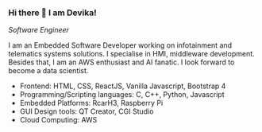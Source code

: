 ### Hi there 👋 I am Devika!

*Software Engineer*

I am an Embedded Software Developer working on infotainment and telematics systems solutions. I specialise in HMI, middleware development. Besides that, I am an AWS enthusiast and AI fanatic. I look forward to become a data scientist.

* Frontend: HTML, CSS, ReactJS, Vanilla Javascript, Bootstrap 4
* Programming/Scripting languages: C, C++, Python, Javascript
* Embedded Platforms: RcarH3, Raspberry Pi
* GUI Design tools: QT Creator, CGI Studio
* Cloud Computing: AWS


<!--
**dekaio/dekaio** is a ✨ _special_ ✨ repository because its `README.md` (this file) appears on your GitHub profile.

Here are some ideas to get you started:

- 🔭 I’m currently working on ...
- 🌱 I’m currently learning ...
- 👯 I’m looking to collaborate on ...
- 🤔 I’m looking for help with ...
- 💬 Ask me about ...
- 📫 How to reach me: ...
- 😄 Pronouns: ...
- ⚡ Fun fact: ...
-->
